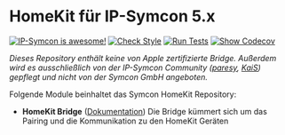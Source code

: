 # HomeKit für IP-Symcon 5.x

[![IP-Symcon is awesome!](https://img.shields.io/badge/IP--Symcon-5.x-blue.svg)](https://www.symcon.de)
[![Check Style](https://github.com/paresy/HomeKit/workflows/Check%20Style/badge.svg)](https://github.com/paresy/HomeKit/actions)
[![Run Tests](https://github.com/paresy/HomeKit/workflows/Run%20Tests/badge.svg)](https://github.com/paresy/HomeKit/actions)
[![Show Codecov](https://codecov.io/gh/paresy/HomeKit/branch/master/graph/badge.svg)](https://codecov.io/gh/paresy/HomeKit/branch/master)

_Dieses Repository enthält keine von Apple zertifizierte Bridge. Außerdem wird es ausschließlich von der IP-Symcon Community (<a href="https://www.symcon.de/forum/members/1-paresy">paresy</a>, <a href="https://www.symcon.de/forum/members/10751-KaiS">KaiS</a>) gepflegt und nicht von der Symcon GmbH angeboten._

Folgende Module beinhaltet das Symcon HomeKit Repository:

- __HomeKit Bridge__ ([Dokumentation](docs))
    Die Bridge kümmert sich um das Pairing und die Kommunikation zu den HomeKit Geräten

